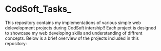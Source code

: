 # CodSoft_Tasks_
This repository contains my implementations of various simple web delevelopment projects during CodSoft intership!! Each project is designed to showcase my web developing skills and understanding of diffrent concepts. Below is a brief overview of the projects included in this repository:
